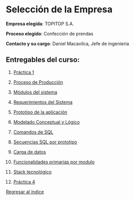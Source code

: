 # Selección de la Empresa

**Empresa elegida**: TOPITOP S.A.

**Proceso elegido**: Confección de prendas

**Contacto y su cargo**: Daniel Macavilca, Jefe de ingeniería

## Entregables del curso:

1. [Práctica 1](PC1)

2. [Proceso de Producción](procesodeproduccion.md)
   
3. [Módulos del sistema](Modelados/Modulo.md)
   
4. [Requerimientos del Sistema](Requerimientos.md)

5. [Prototipo de la aplicación](Prototipos/prototipo.md)
   
6. [Modelado Conceptual y Lógico](Modelados/Modelos.md)

7. [Comandos de SQL](data-sql.md)

8. [Secuencias SQL por prototipo](SentenciasSQLprototipo.md)
   
9. [Carga de datos](carga_de_datos.md)

10. [Funcionalidades primarias por modulo](funcionalidades_primaria.md)

12. [Stack tecnológico](stack_tecnologico.md)
13. [Práctica 4](PC4)

[Regresar al índice](../README.md)
